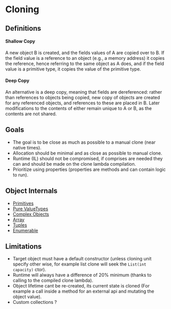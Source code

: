# Cloning

## Definitions

#### Shallow Copy

A new object B is created, and the fields values of A are copied over to B.
If the field value is a reference to an object (e.g., a memory address) it copies the reference, hence referring to the same object as A does, and if the field value is a primitive type, it copies the value of the primitive type.

#### Deep Copy

An alternative is a deep copy, meaning that fields are dereferenced: rather than references to objects being copied, new copy of objects are created for any referenced objects, and references to these are placed in B. Later modifications to the contents of either remain unique to A or B, as the contents are not shared.

## Goals

- The goal is to be close as much as possible to a manual clone (near native times).
- Allocation should be minimal and as close as possible to manual clone.
- Runtime (IL) should not be compromised, if comprises are needed they can and should be made on the clone lambda compilation.
- Prioritize using properties (properties are methods and can contain logic to run).

## Object Internals

- [Primitives](primitives/ref.md)
- [Pure ValueTypes](primitives/ref.md)
- [Complex Objects](primitives/ref.md)
- [Array](array/ref.md)
- [Tuples](primitives/ref.md)
- [Enumerable](enumerable/ref.md)

## Limitations 

- Target object must have a default constructor (unless cloning unit specify other wise, for example list clone will seek the `List(int capacity)` ctor).
- Runtime will always have a difference of 20% minimum (thanks to calling to the compiled clone lambda).
- Object lifetime cant be re-created, its current state is cloned (For example a call inside a method for an external api and mutating the object value).
- Custom collections ?